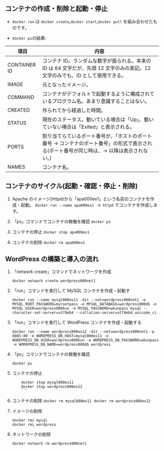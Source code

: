 ## コンテナの作成・削除と起動・停止

- `docker run` は `docker create`,`docker start`,`docker pull` を組み合わせたものです。

- `docker ps`の結果:

| 項目         | 内容                                                                                                                                          |
| ------------ | --------------------------------------------------------------------------------------------------------------------------------------------- |
| CONTAINER ID | コンテナ ID。ランダムな数字が振られる。本来の ID は 64 文字だが、先頭 12 文字のみの表記。12 文字のみでも、ID として使用できる。               |
| IMAGE        | 元となったイメージ。                                                                                                                          |
| COMMAND      | コンテナがデフォルトで起動するように構成されているプログラム名。あまり意識することはない。                                                    |
| CREATED      | 作られてから経過した時間。                                                                                                                    |
| STATUS       | 現在のステータス。動いている場合は「Up」、動いていない場合は「Exited」と表示される。                                                          |
| PORTS        | 割り当てらているポート番号が、「ホストのポート番号 -> コンテナのポート番号」の形式で表示される(ポート番号が同じ時は、-> 以降は表示されない。) |
| NAMES        | コンテナ名。                                                                                                                                  |

## コンテナのサイクル(起動・確認・停止・削除)

1. Apache のイメージ(httpd)から「apa000ex1」という名前のコンテナを作成・起動。
   `docker run --name apa000ex1 -d httpd` でコンテナを作成します。

2. 「ps」コマンドでコンテナの稼働を確認
   `docker ps`
3. コンテナの停止
   `docker stop apa000ex1`
4. コンテナの削除
   `docker rm apa000ex1`

## WordPress の構築と導入の流れ

1.  「network create」コマンドでネットワークを作成

    ```
    docker network create wordpress000net1
    ```

2.  「run」コマンドを実行して MySQL コンテナを作成・起動す

    ```
    docker run --name mysql000ex11 -dit --net=wordpress000net1 -e MYSQL_ROOT_PASSWORD=myrootpass -e MYSQL_DATABASE=wordpress000db -e MYSQL_USER=wordpress000kun -e MYSQL_PASSWORD=wkunpass mysql --character-set-server=utf8mb4 --collation-server=utf8mb4_unicode_ci
    ```

3.  「run」コマンドを実行して WordPress コンテナを作成・起動する

    ```
    docker run --name wordpress000ex12 -dit --net=wordpress000net1 -p 8085:80 -e WORDPRESS_DB_HOST=mysql000ex11 -e WORDPRESS_DB_USER=wordpress000kun -e WORDPRESS_DB_PASSWORD=wkunpass -e WORDPRESS_DB_NAME=wordpress000db wordpress
    ```

4.  「ps」コマンドでコンテナの稼働を確認
    ```
    docker ps
    ```
5.  コンテナの停止

    ````
    	docker stop mysql000ex11
    	docker stop wordpress000ex12
    	```

    ````

6.  コンテナの削除
    `docker rm mysql000ex11
docker rm wordpress000ex12`

7.  イメージの削除

    ```
    docker rmi mysql
    docker rmi wordpress
    ```

8.  ネットワークの削除
    ```
    docker network rm wordpress000net1
    ```
